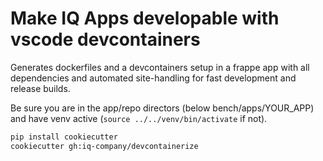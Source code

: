 # Make IQ Apps developable with vscode devcontainers

Generates dockerfiles and a devcontainers setup in a frappe app with all dependencies and automated site-handling for fast development
and release builds.

Be sure you are in the app/repo directors (below bench/apps/YOUR_APP) and have venv active (`source ../../venv/bin/activate` if not).
```bash
pip install cookiecutter
cookiecutter gh:iq-company/devcontainerize
```
